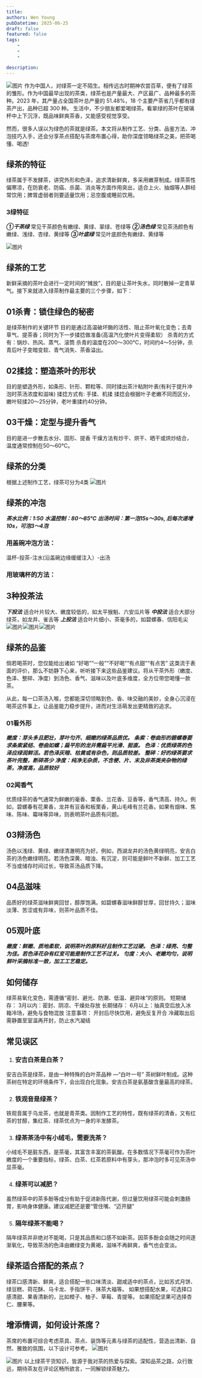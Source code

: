 ```yaml
---
title: 
authors: Wen Young
pubDatetime: 2025-06-25
draft: false
featured: false
tags: 
    - 
    - 
    - 

description: 
---
```


  
![图片](img/1.jpg)
作为中国人，对绿茶一定不陌生。相传远古时期神农尝百草，便有了绿茶的雏形。作为中国最早出现的茶类，绿茶也是产量最大、产区最广、品种最多的茶种。2023 年，其产量占全国茶叶总产量的 51.48%，18 个主要产茶省几乎都有绿茶产出，品种已超 300 种。
生活中，不少朋友都爱喝绿茶。看翠绿的茶叶在玻璃杯中上下沉浮，既品味鲜爽茶香，又能感受视觉享受。
  
然而，很多人误以为绿色的茶就是绿茶。本文将从制作工艺、分类、品鉴方法、冲泡技巧入手，还会分享茶点搭配与茶席布置心得，助你深度领略绿茶之美，把茶喝懂、喝透!
## 绿茶的特征
  

绿茶属于不发酵茶，讲究外形和色泽，追求清新鲜爽，多采用嫩芽制成。绿茶茶性偏寒凉，在防衰老、防癌、杀菌、消炎等方面作用突出，适合上火、抽烟等人群经常饮用；脾胃虚弱者则要适量饮用；忌空腹或睡前饮用。
### 3绿特征
***①干茶绿***
常见干茶颜色有嫩绿、黄绿、翠绿、苍绿等
***②汤色绿***
常见茶汤颜色有嫩绿、浅绿、杏绿、黄绿等
***③叶底绿***
常见叶底颜色有嫩绿、黄绿等
  

![图片](img/2.jpg)
  

## 绿茶的工艺
  

新鲜采摘的茶叶会进行一定时间的“摊放”，目的是让茶叶失水，同时散掉一定青草气。接下来就进入绿茶制作最主要的三个步骤，如下：
  

## 01杀青：锁住绿色的秘密
是绿茶制作的关键环节
目的是通过高温破坏酶的活性、阻止茶叶氧化变色；去青草气、提茶香；同时为下一步揉捻做准备(高温汽化使叶片变得柔软）
杀青的方式有：锅炒、热风、蒸气、滚筒
杀青的温度在200～300°C，时间约4～5分钟，杀青后叶子变暗变软、青气消失、茶香溢出。
## 02揉捻：塑造茶叶的形状
目的是塑造外形，如条形、针形、颗粒等、同时揉出茶汁粘附叶表(有利于提升冲泡时茶汤浓度和滋味)
揉捻方式有: 手揉、机揉
揉捻会根据叶子老嫩不同而区分，嫩叶轻揉20～25分钟，老叶重揉约40分钟。
## 03干燥：定型与提升香气
目的是进一步散去水分、固形、提香
干燥方法有炒干、烘干、晒干或烘炒结合，温度通常控制在50～60°C。
  

## 绿茶的分类
根据上述制作工艺，绿茶可分为4类
![图片](img/3.jpg)

  

## 绿茶的冲泡
***茶水比例：1:50***
***水温控制：80～85°C***
***出汤时间：第一泡15s～30s, 后每次递增10s，可泡3～4泡***
### 用盖碗冲泡方法：
温杯-投茶-注水(沿盖碗边缘缓缓注入）-出汤
### 用玻璃杯的方法：
## 3种投茶法
  ***下投法*** 适合叶片较大、嫩度较低的，如太平猴魁、六安瓜片等
  ***中投法*** 适合大部分绿茶，如龙井、雀舌等
  ***上投法*** 适合叶片细小、茶毫多的，如碧螺春、信阳毛尖![图片](img/4.jpg)![图片](img/5.jpg)![图片](img/6.jpg)

## 绿茶的品鉴
  倘若喝茶时，您仅能给出诸如 “好喝”“一般”“不好喝”“有点甜”“有点苦” 这类流于表面的评价，那么不妨静下心来，听听接下来这些品鉴建议。将从干茶外形（嫩度、色泽、整碎、净度）到汤色、香气、滋味以及叶底多维度，全方位带您喝懂一款茶。
  

从此，每一口茶汤入喉，您都能深切领略到色、香、味交融的美妙，全身心沉浸在喝茶这件事上，让品鉴能力稳步提升，进而对生活萌发出更精致的追求。
  

### 01看外形 
 ***嫩度：芽头多且肥壮，芽叶匀齐、细嫩的绿茶品质优。***
 ***条索：卷曲形的碧螺春要求条索紧结、卷曲如螺；扁平形的龙井需扁平光滑、挺直。***
 ***色泽：优质绿茶的色泽应绿润鲜活。若色泽灰暗、枯黄或有杂色，则品质较差。***
 ***整碎：好的绿茶要求茶叶完整，断碎茶少***
 ***净度：纯净无杂质，不含梗、片、末及非茶类夹杂物的绿茶，净度高，品质较好***
### 02闻香气
优质绿茶的香气通常为鲜嫩的毫香、栗香、兰花香、豆香等，香气清高、持久。例如，碧螺春有花果香，龙井有豆香和板栗香，黄山毛峰有兰花香。如果有烟味、焦味、陈味、霉味等异味，则表明茶叶品质有问题。
## 03辩汤色
汤色以浅绿、黄绿、嫩绿清澈明亮为好。例如，西湖龙井的汤色黄绿明亮，安吉白茶的汤色嫩绿明亮。若汤色深黄、暗浊、有沉淀，则可能是鲜叶不新鲜、加工工艺不当或储存时间过长，导致茶汤品质下降。
## 04品滋味
  品质好的绿茶滋味鲜爽回甘，醇厚饱满。如碧螺春滋味鲜醇甘厚，回甘持久；滋味淡薄、苦涩或有异味，则茶叶品质不佳。
## 05观叶底
 ***嫩度：鲜嫩、质地柔软，说明茶叶的原料好且制作工艺过硬。***
 ***色泽：绿亮、匀整为佳。若色泽花杂有红变可能是制作工艺不过关。***
 ***匀度：大小、老嫩均匀，说明鲜叶采摘标准一致，加工工艺稳定。***
  

  

  

  

  

## 如何储存
 绿茶易氧化变色，需遵循“密封、避光、防潮、低温、避异味”的原则。
 短期储存：
 3月以内：密封、阴凉、干燥处存放
 长期储存：
 6月以上：抽真空后放入冰箱冷场，避免与食物混放
 注意事项：
 开封后尽快饮用，避免反复开合
 冷藏取出后需静置至室温再开封，防止水汽凝结
  

## 常见误区
  1. ### 安吉白茶是白茶？
安吉白茶是绿茶，是由一种特殊的白叶茶品种 —“白叶一号” 茶树鲜叶制成。这种茶树在特定的环境条件下，会出现白化现象。安吉白茶是氨基酸含量最高的绿茶。
  

  2. ### 铁观音是绿茶？
铁观音属于乌龙茶，也就是青茶类。因制作工艺的特性，既有绿茶的清香，又有红茶的甘醇，集红茶、绿茶优点为一身的半发酵茶。
  

  3. ### 绿茶茶汤中有小绒毛，需要洗茶？
小绒毛不是脏东西，是茶毫，其富含丰富的茶氨酸。在多数情况下茶毫可作为茶叶嫩度的一个重要指标，绿茶、白茶、红茶若原料中有芽头，那冲泡时多可见茶汤中显茶毫。
  

  4. ### 绿茶可以减肥？
虽然绿茶中的茶多酚等成分有助于促进新陈代谢，但过量饮用绿茶可能会刺激肠胃，影响身体健康。建议减肥还是要“管住嘴、“迈开腿”
  

  5. ### 隔年绿茶不能喝？
隔年绿茶并非绝对不能喝，只是其品质和口感不如新茶。因茶多酚会会随之时间逐渐氧化，导致茶汤的色泽由嫩绿变为黄褐，滋味不再鲜爽，香气也会变淡。

## 绿茶适合搭配的茶点？
绿茶口感清新、鲜爽，适合搭配一些口味清淡、甜咸适中的茶点，比如苏式月饼、绿豆糕、荷花酥、马卡龙、手指饼干、抹茶大福等。
如果想搭配水果，可选择口感清甜、果香清新的，比如橙子、柚子、草莓、青提等。
如果搭配坚果可选择杏仁、腰果等。
## 增添情调，如何设计茶席？
茶席的布置可综合考虑茶具、茶点、装饰等元素与绿茶的适配性，营造出清新、自然、雅致的氛围，以下设计可参考。
![图片](img/7.jpg)
  

![图片](img/8.jpg)
以上绿茶干货知识，皆源于我对茶的热爱与探索。深知品茶之路，众行致远，期待茶友在评论区畅所欲言，一同解锁绿茶魅力。
  


